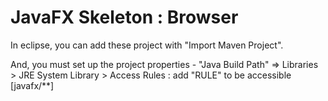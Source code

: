 # JavaFX Skeleton : Browser

  In eclipse, you can add these project with "Import Maven Project".

  And, you must set up the project properties - "Java Build Path"
    => Libraries > JRE System Library > Access Rules : add "RULE" to be accessible [javafx/**]

